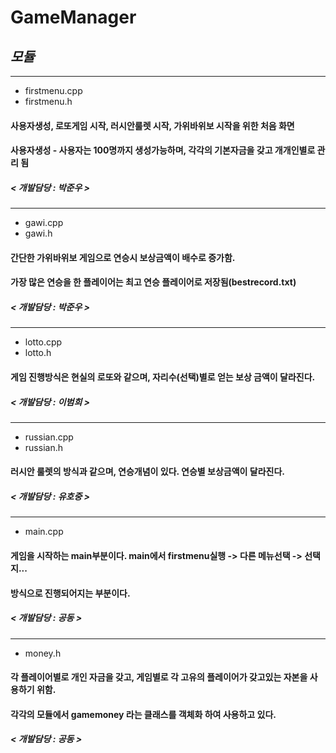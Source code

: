 # **GameManager**

## *모듈*
---
- firstmenu.cpp
- firstmenu.h

#### 사용자생성, 로또게임 시작, 러시안룰렛 시작, 가위바위보 시작을 위한 처음 화면
#### 사용자생성 - 사용자는 100명까지 생성가능하며, 각각의 기본자금을 갖고 개개인별로 관리 됨
##### < 개발담당 : 박준우 >
---
- gawi.cpp
- gawi.h

#### 간단한 가위바위보 게임으로 연승시 보상금액이 배수로 증가함.
#### 가장 많은 연승을 한 플레이어는 최고 연승 플레이어로 저장됨(bestrecord.txt)
##### < 개발담당 : 박준우 >
---
- lotto.cpp
- lotto.h

#### 게임 진행방식은 현실의 로또와 같으며, 자리수(선택)별로 얻는 보상 금액이 달라진다.
##### < 개발담당 : 이범희 >
---
- russian.cpp
- russian.h

#### 러시안 룰렛의 방식과 같으며, 연승개념이 있다. 연승별 보상금액이 달라진다.
##### < 개발담당 : 유호중 >
---
- main.cpp

#### 게임을 시작하는 main부분이다. main에서 firstmenu실행 -> 다른 메뉴선택 -> 선택지...
#### 방식으로 진행되어지는 부분이다.
##### < 개발담당 : 공동 >
---
- money.h

#### 각 플레이어별로 개인 자금을 갖고, 게임별로 각 고유의 플레이어가 갖고있는 자본을 사용하기 위함.
#### 각각의 모듈에서 gamemoney 라는 클래스를 객체화 하여 사용하고 있다.
##### < 개발담당 : 공동 >

